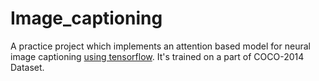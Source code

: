 # Image_captioning
 A practice project which implements an attention based model for neural image captioning [using tensorflow](https://www.tensorflow.org/tutorials/text/image_captioning). It's trained on a part of COCO-2014 Dataset.
